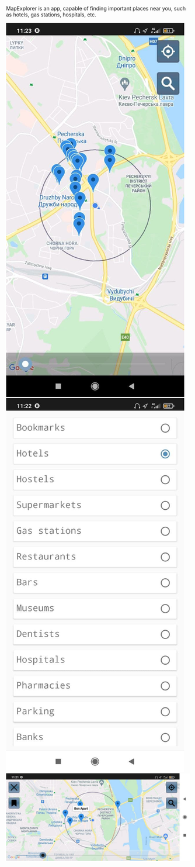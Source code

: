 MapExplorer is an app, capable of finding important places near you, such as hotels, gas stations, hospitals, etc.

![alt text](https://github.com/PIacid/MapExplorer/blob/0979dcb0242f4847a2c175f2551640f3e40fc527/photo_2021-07-10_17-24-22.jpg?raw=true)
![alt text](https://github.com/PIacid/MapExplorer/blob/26bffa3705fa443deeb3f4abbe684217c042cc9b/photo_2021-07-10_17-24-22%20(2).jpg?raw=true)
![alt text](https://github.com/PIacid/MapExplorer/blob/26bffa3705fa443deeb3f4abbe684217c042cc9b/photo_2021-07-10_17-24-22%20(3).jpg?raw=true)
